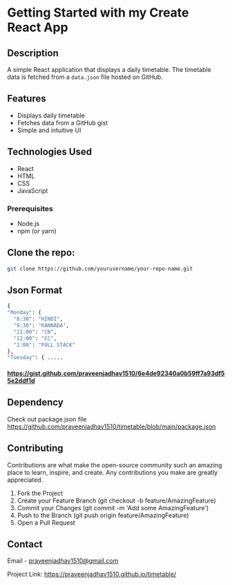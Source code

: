 # Getting Started with my Create React App

## Description
A simple React application that displays a daily timetable. The timetable data is fetched from a `data.json` file hosted on GitHub.

## Features
- Displays daily timetable
- Fetches data from a GitHub gist
- Simple and intuitive UI

## Technologies Used
- React
- HTML
- CSS
- JavaScript

### Prerequisites
- Node.js
- npm (or yarn)

## Clone the repo:
   ```sh
  git clone https://github.com/yourusername/your-repo-name.git
  ```
## Json Format
  ```sh
  {
  "Monday": {
    "8:30": "HINDI",
    "9:30": "KANNADA",
    "11:00": "CN",
    "12:00": "CC",
    "2:00": "FULL STACK"
  },
  "Tuesday": { .....
```
#### https://gist.github.com/praveenjadhav1510/6e4de92340a0b59ff7a93df55e2ddf1d

## Dependency
Check out package.json file
https://github.com/praveenjadhav1510/timetable/blob/main/package.json

## Contributing
Contributions are what make the open-source community such an amazing place to learn, inspire, and create. Any contributions you make are greatly appreciated.

1. Fork the Project
2. Create your Feature Branch (git checkout -b feature/AmazingFeature)
3. Commit your Changes (git commit -m 'Add some AmazingFeature')
4. Push to the Branch (git push origin feature/AmazingFeature)
5. Open a Pull Request

## Contact
Email - praveenjadhav1510@gmail.com

Project Link: https://praveenjadhav1510.github.io/timetable/
